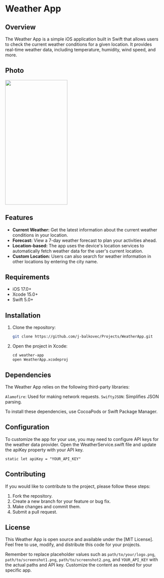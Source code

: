 # Weather App

## Overview

The Weather App is a simple iOS application built in Swift that allows users to check the current weather conditions for a given location. It provides real-time weather data, including temperature, humidity, wind speed, and more.

## Photo

<img src="(https://github.com/j-balkovec/Projects/blob/main/WeatherApp/SShot.PNG)" width="200" height="400">

## Features

- **Current Weather:** Get the latest information about the current weather conditions in your location.
- **Forecast:** View a 7-day weather forecast to plan your activities ahead.
- **Location-based:** The app uses the device's location services to automatically fetch weather data for the user's current location.
- **Custom Location:** Users can also search for weather information in other locations by entering the city name.

## Requirements

- iOS 17.0+
- Xcode 15.0+
- Swift 5.0+

## Installation

1. Clone the repository:
    
    ```bash
    git clone https://github.com/j-balkovec/Projects/WeatherApp.git
    ```
2. Open the project in Xcode:
    ```
    cd weather-app
    open WeatherApp.xcodeproj
    ```
## Dependencies

The Weather App relies on the following third-party libraries:

`Alamofire`: Used for making network requests.
`SwiftyJSON`: Simplifies JSON parsing.

To install these dependencies, use CocoaPods or Swift Package Manager.

## Configuration

To customize the app for your use, you may need to configure API keys for the weather data provider. Open the WeatherService.swift file and update the apiKey property with your API key.
```
static let apiKey = "YOUR_API_KEY"
```

## Contributing

If you would like to contribute to the project, please follow these steps:

1. Fork the repository.
2. Create a new branch for your feature or bug fix.
3. Make changes and commit them.
4. Submit a pull request.

## License

This Weather App is open source and available under the [MIT License].
Feel free to use, modify, and distribute this code for your projects.


Remember to replace placeholder values such as `path/to/your/logo.png`, `path/to/screenshot1.png`, `path/to/screenshot2.png`, and `YOUR_API_KEY` with the actual paths and API key. Customize the content as needed for your specific app.
